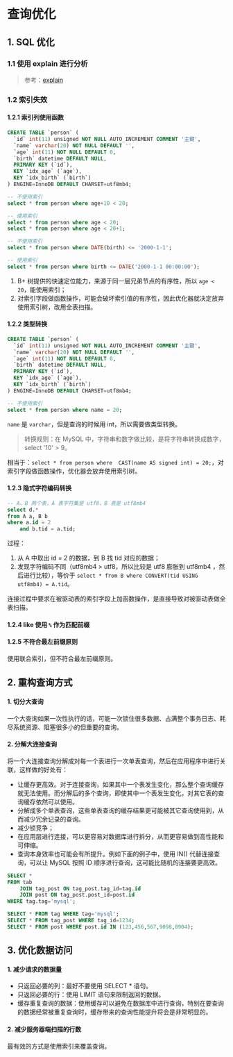 # 查询优化


## 1. SQL 优化

### 1.1 使用 explain 进行分析
> 参考：[explain](/docs/MySQL/优化/explain.md)

### 1.2 索引失效
#### 1.2.1 索引列使用函数
```sql
CREATE TABLE `person` (
  `id` int(11) unsigned NOT NULL AUTO_INCREMENT COMMENT '主键',
  `name` varchar(20) NOT NULL DEFAULT '',
  `age` int(11) NOT NULL DEFAULT 0,
  `birth` datetime DEFAULT NULL,
  PRIMARY KEY (`id`),
  KEY `idx_age` (`age`),
  KEY `idx_birth` (`birth`)
) ENGINE=InnoDB DEFAULT CHARSET=utf8mb4;

-- 不使用索引
select * from person where age+10 < 20;

-- 使用索引
select * from person where age < 20;
select * from person where age < 20+1;

-- 不使用索引
select * from person where DATE(birth) <= '2000-1-1';

-- 使用索引
select * from person where birth <= DATE('2000-1-1 00:00:00');
```
1. B+ 树提供的快速定位能力，来源于同一层兄弟节点的有序性，所以 `age < 20`，能使用索引；
2. 对索引字段做函数操作，可能会破坏索引值的有序性，因此优化器就决定放弃使用索引树，改用全表扫描。

#### 1.2.2 类型转换
```sql
CREATE TABLE `person` (
  `id` int(11) unsigned NOT NULL AUTO_INCREMENT COMMENT '主键',
  `name` varchar(20) NOT NULL DEFAULT '',
  `age` int(11) NOT NULL DEFAULT 0,
  `birth` datetime DEFAULT NULL,
  PRIMARY KEY (`id`),
  KEY `idx_age` (`age`),
  KEY `idx_birth` (`birth`)
) ENGINE=InnoDB DEFAULT CHARSET=utf8mb4;

-- 不使用索引
select * from person where name = 20;
```
`name` 是 `varchar`，但是查询的时候用 int，所以需要做类型转换。

> 转换规则：在 MySQL 中，字符串和数字做比较，是将字符串转换成数字，select '10' > 9。

相当于：`select * from person where  CAST(name AS signed int) = 20;`，对索引字段做函数操作，优化器会放弃使用索引树。

#### 1.2.3 隐式字符编码转换
```sql
-- A、B 两个表，A 表字符集是 utf8，B 表是 utf8mb4
select d.*
from A a, B b
where a.id = 2
    and b.tid = a.tid;
```
过程：
1. 从 A 中取出 id = 2 的数据，到 B 找 tid 对应的数据；
2. 发现字符编码不同（utf8mb4 > utf8，所以比较是 utf8 膨胀到 utf8mb4 ，然后进行比较），等价于 `select * from B where CONVERT(tid USING utf8mb4) = A.tid`。

连接过程中要求在被驱动表的索引字段上加函数操作，是直接导致对被驱动表做全表扫描。

#### 1.2.4 like 使用 `%` 作为匹配前缀

#### 1.2.5 不符合最左前缀原则
使用联合索引，但不符合最左前缀原则。



## 2. 重构查询方式

#### 1. 切分大查询
一个大查询如果一次性执行的话，可能一次锁住很多数据、占满整个事务日志、耗尽系统资源、阻塞很多小的但重要的查询。

#### 2. 分解大连接查询
将一个大连接查询分解成对每一个表进行一次单表查询，然后在应用程序中进行关联，这样做的好处有：

- 让缓存更高效。对于连接查询，如果其中一个表发生变化，那么整个查询缓存就无法使用。而分解后的多个查询，即使其中一个表发生变化，对其它表的查询缓存依然可以使用。
- 分解成多个单表查询，这些单表查询的缓存结果更可能被其它查询使用到，从而减少冗余记录的查询。
- 减少锁竞争；
- 在应用层进行连接，可以更容易对数据库进行拆分，从而更容易做到高性能和可伸缩。
- 查询本身效率也可能会有所提升。例如下面的例子中，使用 IN() 代替连接查询，可以让 MySQL 按照 ID 顺序进行查询，这可能比随机的连接要更高效。

```sql
SELECT *
FROM tab
    JOIN tag_post ON tag_post.tag_id=tag.id
    JOIN post ON tag_post.post_id=post.id
WHERE tag.tag='mysql';
```

```sql
SELECT * FROM tag WHERE tag='mysql';
SELECT * FROM tag_post WHERE tag_id=1234;
SELECT * FROM post WHERE post.id IN (123,456,567,9098,8904);
```



## 3. 优化数据访问

#### 1. 减少请求的数据量
- 只返回必要的列：最好不要使用 SELECT * 语句。
- 只返回必要的行：使用 LIMIT 语句来限制返回的数据。
- 缓存重复查询的数据：使用缓存可以避免在数据库中进行查询，特别在要查询的数据经常被重复查询时，缓存带来的查询性能提升将会是非常明显的。

#### 2. 减少服务器端扫描的行数
最有效的方式是使用索引来覆盖查询。